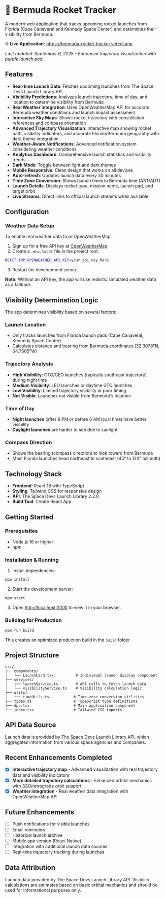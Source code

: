 # 🚀 Bermuda Rocket Tracker

A modern web application that tracks upcoming rocket launches from Florida (Cape Canaveral and Kennedy Space Center) and determines their visibility from Bermuda.

🌐 **Live Application:** https://bermuda-rocket-tracker.vercel.app

*Last updated: September 6, 2025 - Enhanced trajectory visualization with purple launch pad*

## Features

- **Real-time Launch Data**: Fetches upcoming launches from The Space Devs Launch Library API
- **Visibility Predictions**: Analyzes launch trajectory, time of day, and location to determine visibility from Bermuda
- **Real Weather Integration**: Uses OpenWeatherMap API for accurate Bermuda weather conditions and launch impact assessment
- **Interactive Sky Maps**: Shows rocket trajectory with constellation references and compass orientation
- **Advanced Trajectory Visualization**: Interactive map showing rocket path, visibility indicators, and accurate Florida/Bermuda geography with dark theme integration
- **Weather-Aware Notifications**: Advanced notification system considering weather conditions
- **Analytics Dashboard**: Comprehensive launch statistics and visibility trends
- **Dark Mode**: Toggle between light and dark themes
- **Mobile Responsive**: Clean design that works on all devices
- **Auto-refresh**: Updates launch data every 30 minutes
- **Time Zone Conversion**: Shows launch times in Bermuda time (AST/ADT)
- **Launch Details**: Displays rocket type, mission name, launch pad, and target orbit
- **Live Streams**: Direct links to official launch streams when available

## Configuration

### Weather Data Setup

To enable real weather data from OpenWeatherMap:

1. Sign up for a free API key at [OpenWeatherMap](https://openweathermap.org/api)
2. Create a `.env.local` file in the project root:
```bash
REACT_APP_OPENWEATHER_API_KEY=your_api_key_here
```
3. Restart the development server

**Note:** Without an API key, the app will use realistic simulated weather data as a fallback.

## Visibility Determination Logic

The app determines visibility based on several factors:

### Launch Location
- Only tracks launches from Florida launch pads (Cape Canaveral, Kennedy Space Center)
- Calculates distance and bearing from Bermuda coordinates (32.3078°N, 64.7505°W)

### Trajectory Analysis
- **High Visibility**: GTO/GEO launches (typically southeast trajectory) during night time
- **Medium Visibility**: LEO launches or daytime GTO launches
- **Low Visibility**: Limited trajectory visibility or poor timing
- **Not Visible**: Launches not visible from Bermuda's location

### Time of Day
- **Night launches** (after 8 PM or before 6 AM local time) have better visibility
- **Daylight launches** are harder to see due to sunlight

### Compass Direction
- Shows the bearing (compass direction) to look toward from Bermuda
- Most Florida launches head northeast to southeast (45° to 120° azimuth)

## Technology Stack

- **Frontend**: React 18 with TypeScript
- **Styling**: Tailwind CSS for responsive design
- **API**: The Space Devs Launch Library 2.2.0
- **Build Tool**: Create React App

## Getting Started

### Prerequisites
- Node.js 16 or higher
- npm

### Installation & Running

1. Install dependencies:
```bash
npm install
```

2. Start the development server:
```bash
npm start
```

3. Open [http://localhost:3000](http://localhost:3000) to view it in your browser.

### Building for Production

```bash
npm run build
```

This creates an optimized production build in the `build` folder.

## Project Structure

```
src/
├── components/
│   └── LaunchCard.tsx          # Individual launch display component
├── services/
│   ├── launchService.ts        # API calls to fetch launch data
│   └── visibilityService.ts    # Visibility calculation logic
├── utils/
│   └── timeUtils.ts           # Time zone conversion utilities
├── types.ts                   # TypeScript type definitions
├── App.tsx                    # Main application component
└── index.css                  # Tailwind CSS imports
```

## API Data Source

Launch data is provided by [The Space Devs](https://thespacedevs.com/) Launch Library API, which aggregates information from various space agencies and companies.

## Recent Enhancements Completed

- [x] **Interactive trajectory map** - Advanced visualization with real trajectory data and visibility indicators
- [x] **More detailed trajectory calculations** - Enhanced orbital mechanics with SSO/retrograde orbit support
- [x] **Weather integration** - Real weather data integration with OpenWeatherMap API

## Future Enhancements

- [ ] Push notifications for visible launches
- [ ] Email reminders
- [ ] Historical launch archive
- [ ] Mobile app version (React Native)
- [ ] Integration with additional launch data sources
- [ ] Real-time trajectory tracking during launches

## Data Attribution

Launch data provided by The Space Devs Launch Library API. Visibility calculations are estimates based on basic orbital mechanics and should be used for informational purposes only.
